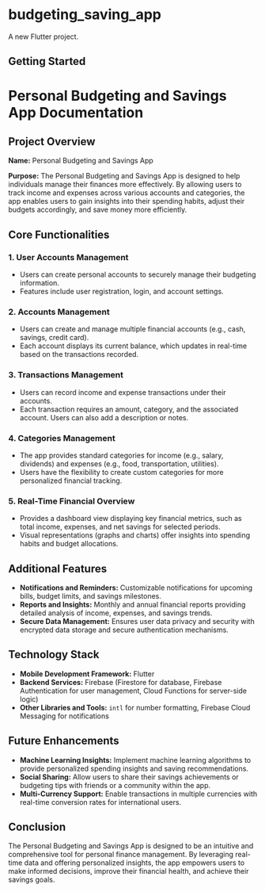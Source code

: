 # budgeting_saving_app

A new Flutter project.

## Getting Started


# Personal Budgeting and Savings App Documentation

## Project Overview

**Name:** Personal Budgeting and Savings App

**Purpose:** 
The Personal Budgeting and Savings App is designed to help individuals manage their finances more effectively. By allowing users to track income and expenses across various accounts and categories, the app enables users to gain insights into their spending habits, adjust their budgets accordingly, and save money more efficiently.

## Core Functionalities

### 1. User Accounts Management
- Users can create personal accounts to securely manage their budgeting information.
- Features include user registration, login, and account settings.

### 2. Accounts Management
- Users can create and manage multiple financial accounts (e.g., cash, savings, credit card).
- Each account displays its current balance, which updates in real-time based on the transactions recorded.

### 3. Transactions Management
- Users can record income and expense transactions under their accounts.
- Each transaction requires an amount, category, and the associated account. Users can also add a description or notes.

### 4. Categories Management
- The app provides standard categories for income (e.g., salary, dividends) and expenses (e.g., food, transportation, utilities).
- Users have the flexibility to create custom categories for more personalized financial tracking.

### 5. Real-Time Financial Overview
- Provides a dashboard view displaying key financial metrics, such as total income, expenses, and net savings for selected periods.
- Visual representations (graphs and charts) offer insights into spending habits and budget allocations.

## Additional Features

- **Notifications and Reminders:** Customizable notifications for upcoming bills, budget limits, and savings milestones.
- **Reports and Insights:** Monthly and annual financial reports providing detailed analysis of income, expenses, and savings trends.
- **Secure Data Management:** Ensures user data privacy and security with encrypted data storage and secure authentication mechanisms.

## Technology Stack

- **Mobile Development Framework:** Flutter
- **Backend Services:** Firebase (Firestore for database, Firebase Authentication for user management, Cloud Functions for server-side logic)
- **Other Libraries and Tools:** `intl` for number formatting, Firebase Cloud Messaging for notifications

## Future Enhancements

- **Machine Learning Insights:** Implement machine learning algorithms to provide personalized spending insights and saving recommendations.
- **Social Sharing:** Allow users to share their savings achievements or budgeting tips with friends or a community within the app.
- **Multi-Currency Support:** Enable transactions in multiple currencies with real-time conversion rates for international users.

## Conclusion

The Personal Budgeting and Savings App is designed to be an intuitive and comprehensive tool for personal finance management. By leveraging real-time data and offering personalized insights, the app empowers users to make informed decisions, improve their financial health, and achieve their savings goals.
